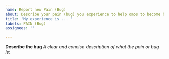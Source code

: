 ```yaml
---
name: Report new Pain (Bug)
about: Describe your pain (bug) you experience to help omos to become better at improving
title: 'My experience is ... '
labels: PAIN (Bug)
assignees: ''

---
```


**Describe the bug**
_A clear and concise description of what the pain or bug is:_
